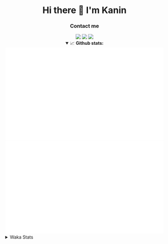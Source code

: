 <div align="center">
 <h1>Hi there 👋 I'm Kanin</h1>
 <h3>Contact me</h3>
 <a href="mailto:im@kanin.dev"><img src="https://img.shields.io/badge/gmail-%23D14836.svg?&style=for-the-badge&logo=gmail&logoColor=white"/></a>
 <a href="https://twitter.com/KaninTwt"><img src="https://img.shields.io/badge/twitter-%231DA1F2.svg?&style=for-the-badge&logo=twitter&logoColor=white"/></a>
 <a href="https://www.linkedin.com/in/KaninDev"><img src="https://img.shields.io/badge/linkedin-%230077B5.svg?&style=for-the-badge&logo=linkedin&logoColor=white"/></a>
<details open>
  <summary>📈 <b>Github stats:</b></summary>
  <img src="https://github.com/Kanin/Kanin/blob/master/scripts/GitHubStats/generated/overview.svg"/>
  <img src="https://github.com/Kanin/Kanin/blob/master/scripts/GitHubStats/generated/languages.svg"/>
</details>
</div>

<details>
 <summary>Waka Stats</summary>

<!--START_SECTION:waka-->
![Code Time](http://img.shields.io/badge/Code%20Time-3%2C070%20hrs%204%20mins-blue)

![Profile Views](http://img.shields.io/badge/Profile%20Views-7-blue)

![Lines of code](https://img.shields.io/badge/From%20Hello%20World%20I%27ve%20Written-837.1%20thousand%20lines%20of%20code-blue)

**🐱 My GitHub Data** 

> 📦 184.9 kB Used in GitHub's Storage 
 > 
> 🏆 383 Contributions in the Year 2025
 > 
> 💼 Opted to Hire
 > 
> 📜 29 Public Repositories 
 > 
> 🔑 22 Private Repositories 
 > 
**I'm an Early 🐤** 

```text
🌞 Morning                2883 commits        ███████░░░░░░░░░░░░░░░░░░   28.68 % 
🌆 Daytime                2873 commits        ███████░░░░░░░░░░░░░░░░░░   28.58 % 
🌃 Evening                2950 commits        ███████░░░░░░░░░░░░░░░░░░   29.35 % 
🌙 Night                  1346 commits        ███░░░░░░░░░░░░░░░░░░░░░░   13.39 % 
```
📅 **I'm Most Productive on Monday** 

```text
Monday                   2029 commits        █████░░░░░░░░░░░░░░░░░░░░   20.19 % 
Tuesday                  1436 commits        ████░░░░░░░░░░░░░░░░░░░░░   14.29 % 
Wednesday                1015 commits        ███░░░░░░░░░░░░░░░░░░░░░░   10.10 % 
Thursday                 1575 commits        ████░░░░░░░░░░░░░░░░░░░░░   15.67 % 
Friday                   1631 commits        ████░░░░░░░░░░░░░░░░░░░░░   16.23 % 
Saturday                 904 commits         ██░░░░░░░░░░░░░░░░░░░░░░░   08.99 % 
Sunday                   1462 commits        ████░░░░░░░░░░░░░░░░░░░░░   14.54 % 
```


📊 **This Week I Spent My Time On** 

```text
🕑︎ Time Zone: America/New_York

💬 Programming Languages: 
TypeScript               17 hrs 53 mins      ███████████████████░░░░░░   74.39 % 
Prisma                   2 hrs 6 mins        ██░░░░░░░░░░░░░░░░░░░░░░░   08.79 % 
Other                    1 hr 7 mins         █░░░░░░░░░░░░░░░░░░░░░░░░   04.70 % 
Python                   1 hr 3 mins         █░░░░░░░░░░░░░░░░░░░░░░░░   04.42 % 
JavaScript               37 mins             █░░░░░░░░░░░░░░░░░░░░░░░░   02.61 % 

🔥 Editors: 
VS Code                  24 hrs 2 mins       █████████████████████████   100.00 % 

🐱‍💻 Projects: 
GD                       22 hrs 57 mins      ████████████████████████░   95.48 % 
Bot                      53 mins             █░░░░░░░░░░░░░░░░░░░░░░░░   03.69 % 
Marshall                 12 mins             ░░░░░░░░░░░░░░░░░░░░░░░░░   00.84 % 

💻 Operating System: 
Windows                  24 hrs 2 mins       █████████████████████████   100.00 % 
```

**I Mostly Code in Python** 

```text
Python                   33 repos            ████████████████░░░░░░░░░   62.26 % 
TypeScript               8 repos             ████░░░░░░░░░░░░░░░░░░░░░   15.09 % 
Java                     5 repos             ██░░░░░░░░░░░░░░░░░░░░░░░   09.43 % 
HTML                     3 repos             █░░░░░░░░░░░░░░░░░░░░░░░░   05.66 % 
Kotlin                   1 repo              ░░░░░░░░░░░░░░░░░░░░░░░░░   01.89 % 
```



**Timeline**

![Lines of Code chart](https://raw.githubusercontent.com/Kanin/Kanin/master/assets/bar_graph.png)


 Last Updated on 31/10/2025 16:09:20 UTC
<!--END_SECTION:waka-->
</details>
